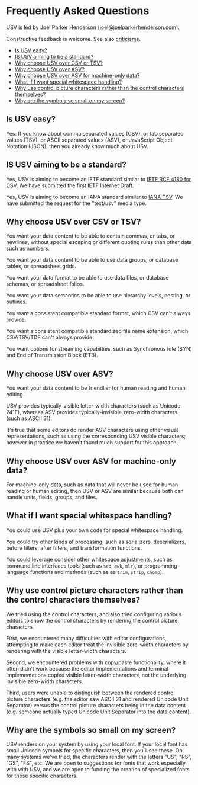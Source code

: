 # Frequently Asked Questions

USV is led by Joel Parker Henderson (joel@joelparkerhenderson.com).

Constructive feedback is welcome. See also [criticisms](../criticisms/).

- [Is USV easy?](#is-usv-easy)
- [IS USV aiming to be a standard?](#is-usv-aiming-to-be-a-standard)
- [Why choose USV over CSV or TSV?](#why-choose-usv-over-csv-or-tsv)
- [Why choose USV over ASV?](#why-choose-usv-over-asv)
- [Why choose USV over ASV for machine-only data?](#why-choose-usv-over-asv-for-machine-only-data)
- [What if I want special whitespace handling?](#what-if-i-want-special-whitespace-handling)
- [Why use control picture characters rather than the control characters themselves?](#why-use-control-picture-characters-rather-than-the-control-characters-themselves)
- [Why are the symbols so small on my screen?](#why-are-the-symbols-so-small-on-my-screen)



## Is USV easy?

Yes. If you know about comma separated values (CSV), or tab separated values
(TSV), or ASCII separated values (ASV), or JavaScript Object Notation (JSON),
then you already know much about USV.


## IS USV aiming to be a standard?

Yes, USV is aiming to become an IETF standard similar to <a
href="https://www.ietf.org/rfc/rfc4180.txt">IETF RCF 4180 for CSV</a>.
We have submitted the first IETF Internet Draft.

Yes, USV is aiming to become an IANA standard similar to <a
href="https://www.iana.org/assignments/media-types/text/tab-separated-values">IANA
TSV</a>. We have submitted the request for the "text/usv" media type.


## Why choose USV over CSV or TSV?

You want your data content to be able to contain commas, or tabs, or newlines,
without special escaping or different quoting rules than other data such as
numbers.

You want your data content to be able to use data groups, or database tables, or
spreadsheet grids.

You want your data format to be able to use data files, or database schemas, or
spreadsheet folios.

You want your data semantics to be able to use hierarchy levels, nesting, or
outlines.

You want a consistent compatible standard format, which CSV can't always
provide.

You want a consistent compatible standardized file name extension, which
CSV/TSV/TDF can't always provide.

You want options for streaming capabilties, such as Synchronous Idle (SYN) and End of Transmission Block (ETB).


## Why choose USV over ASV?

You want your data content to be friendlier for human reading and human editing.

USV provides typically-visible letter-width characters (such as Unicode 241F),
whereas ASV provides typically-invisible zero-width characters (such as ASCII
31).

It's true that some editors do render ASV characters using other visual
representations, such as using the corresponding USV visible characters;
however in practice we haven't found much support for this approach.


## Why choose USV over ASV for machine-only data?

For machine-only data, such as data that will never be used for human reading or
human editing, then USV or ASV are similar because both can handle units,
fields, groups, and files.


## What if I want special whitespace handling?

You could use USV plus your own code for special whitespace handling.

You could try other kinds of processing, such as serializers, deserializers,
before filters, after filters, and transformation functions.

You could leverage consider other whitespace adjustments, such as command line
interfaces tools (such as `sed`, `awk`, `mlr`), or programming language
functions and methods (such as as `trim`, `strip`, `chomp`).


## Why use control picture characters rather than the control characters themselves?

We tried using the control characters, and also tried configuring various editors to show the control characters by rendering the control picture characters.

First, we encountered many difficulties with editor configurations, attempting to make each editor treat the invisible zero-width characters by rendering with the visible letter-width characters.

Second, we encountered problems with copy/paste functionality, where it often didn't work because the editor implementations and terminal implementations copied visible letter-width characters, not the underlying invisible zero-width characters.

Third, users were unable to distinguish between the rendered control picture characters (e.g. the editor saw ASCII 31 and rendered Unicode Unit Separator) versus the control picture characters being in the data content (e.g. someone actually typed Unicode Unit Separator into the data content).


## Why are the symbols so small on my screen?

USV renders on your system by using your local font. If your local font has small Unicode symbols for specific characters, then you'll see these. On many systems we've tried, the characters render with the letters "US", "RS", "GS", "FS", etc. We are open to suggestions for fonts that work especially with with USV, and we are open to funding the creation of specialized fonts for these specific characters.

